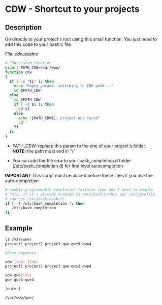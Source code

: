 # CDW - Shortcut to your projects

## Description

Go directly to your project's root using this small function. You just need to add this code to your bashrc file.

_File: cdw.bashrc_

```bash
# CDW custum function
export PATH_CDW=/var/www/
function cdw 
{
  if [ -z "$1" ]; then
    echo "Empty params: switching to CDW path..."
    cd $PATH_CDW
  else
    cd $PATH_CDW
    if [ -d $1 ]; then
      cd $1
    else
      echo "$PATH_CDW$1: project not found"
      cd -
    fi
  fi  
}  
```

* PATH_CDW: replace this param to the one of your project's folder. **NOTE:** the path must end in "/"

* You can add the file _cdw_ to your bash_completion.d folder (/etc/bash_completion.d) for first level autocompletion

**IMPORTANT**
This script must be placed before these lines if you use the auto-completion:

```bash
# enable programmable completion features (you don't need to enable
# this, if it's already enabled in /etc/bash.bashrc and /etc/profile
# sources /etc/bash.bashrc).
if [ -f /etc/bash_completion ]; then
   /etc/bash_completion
fi

```

## Example

```bash
ls /var/www/
project1 project2 projec3 qwe qwe3 qwe4

#From anywhere

cdw [tab] [tab]
project1 project2 projec3 qwe qwe3 qwe4

cdw qwe[tab]
qwe qwe3 qwe4

[enter]

/var/www/qwe/

```
